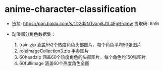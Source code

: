 # anime-character-classification
* 链接: https://pan.baidu.com/s/1D2d5NTvanj8J1L4EgR-dmw 提取码: 8h9i

* 动漫部分角色数据集：
    1. train.zip 涵盖552个热度角色头部图片，每个角色平均50张图片
    2. roleImageCollection3.zip 手办图片
    3. 60headzip 涵盖60个热度角色的头部图片，每个角色约150张图片
    4. 60fullimage 涵盖60个热度角色全图